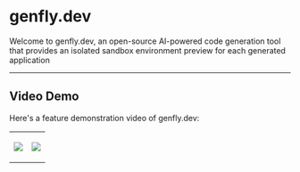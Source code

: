 # genfly.dev


Welcome to genfly.dev, an open-source AI-powered code generation tool that provides an isolated sandbox environment preview for each generated application

-----

## Video Demo

Here's a feature demonstration video of genfly.dev:

<table>
<tr>
<td width="50%">
    
[![](https://github.com/user-attachments/assets/812571f9-4377-4da1-9f31-3b1f2d385338)](https://github.com/user-attachments/assets/812571f9-4377-4da1-9f31-3b1f2d385338)

</td>
<td width="50%">

[![](https://github.com/user-attachments/assets/426b01bf-2b20-4dfe-a63c-6150d1308fc9)](https://github.com/user-attachments/assets/426b01bf-2b20-4dfe-a63c-6150d1308fc9)

</td>
</tr>
</table>
